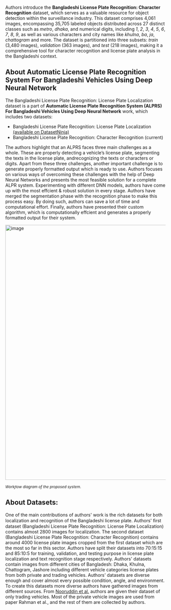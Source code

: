 Authors introduce the **Bangladeshi License Plate Recognition: Character Recognition** dataset, which serves as a valuable resource for object detection within the surveillance industry. This dataset comprises 4,061 images, encompassing 35,705 labeled objects distributed across 27 distinct classes such as *metro*, *dhaka*, and numerical digits, including *1*, *2*, *3*, *4*, *5*, *6*, *7*, *8*, *9*, as well as various characters and city names like *khulna*, *ba*, *ja*, *chattogram* and more. The dataset is partitioned into three subsets: *train* (3,480 images), *validation* (363 images), and *test* (218 images), making it a comprehensive tool for character recognition and license plate analysis in the Bangladeshi context.

## About Automatic License Plate Recognition System For Bangladeshi Vehicles Using Deep Neural Network

The Bangladeshi License Plate Recognition: License Plate Localization dataset is a part of **Automatic License Plate Recognition System (ALPRS) For Bangladeshi Vehicles Using Deep Neural Network** work, which includes two datasets:

- Bangladeshi License Plate Recognition: License Plate Localization [(available on DatasetNinja)](https://datasetninja.com/bangladeshi-license-plate-recognition-localization)
- Bangladeshi License Plate Recognition: Character Recognition (current)

The authors highlight that an ALPRS faces three main challenges as a whole. These are properly detecting a vehicle’s license plate, segmenting the texts in the license plate, andrecognizing the texts or characters or digits. Apart from these three challenges, another important challenge is to generate properly formatted output which is ready to use. Authors focuses on various ways of overcoming these challenges with the help of Deep Neural Networks and presents the most feasible solution for a complete ALPR system. Experimenting with different DNN models, authors have come up with the most effcient & robust solution in every stage. Authors have merged the segmentation phase with the recognition phase to make this process easy. By doing such, authors can save a lot of time and computational effort. Finally, authors have presented their custom algorithm, which is computationally effcient and generates a properly formatted output for their system.

<img src="https://i.ibb.co/ZMPKRDm/Screenshot-2023-10-25-132816.png" alt="image" width="800">

<span style="font-size: smaller; font-style: italic;">Workﬂow diagram of the proposed system.</span>

## About Datasets:

One of the main contributions of authors' work is the rich datasets for both localization and recognition of the Bangladeshi license plate. Authors' ﬁrst dataset (Bangladeshi License Plate Recognition: License Plate Localization) contains almost 2800 images for localization. The second dataset (Bangladeshi License Plate Recognition: Character Recognition) contains around 4000 license plate images cropped from the first dataset which are the most so far in this sector. Authors have split their datasets into 70:15:15 and 85:10:5 for training, validation, and testing purpose in license plate localization and text recognition stage respectively. Authors' datasets contain images from different cities of Bangladesh: Dhaka, Khulna, Chattogram, Jashore including different vehicle categories license plates from both private and trading vehicles. Authors' datasets are diverse enough and cover almost every possible condition, angle, and environment. To create this datasets more diverse authors have gathered images from different sources. From [Nooruddin et al.](https://www.researchgate.net/publication/350689395_A_Bangladeshi_License_Plate_Detection_System_Based_on_Extracted_Color_Features) authors are given their dataset of only trading vehicles. Most of the private vehicle images are used from paper Rahman et al., and the rest of them are collected by authors.
